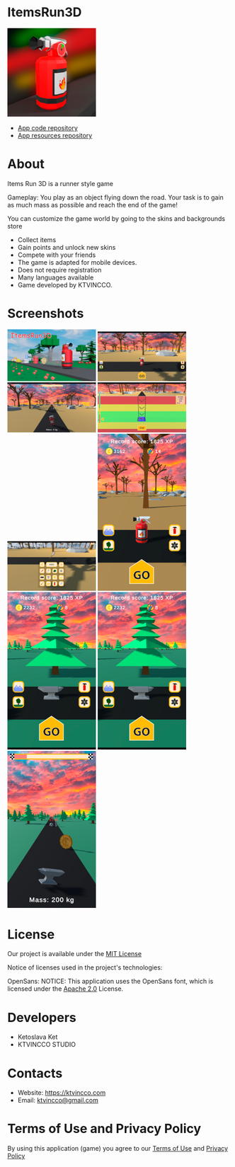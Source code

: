# ItemsRun3D

<img src="https://github.com/ketoslavaket/itemsrun3d/blob/main/images/Logo.png" alt="drawing" width="200"/>

* [App code repository](https://github.com/ketoslavaket/itemsrun3d-project)
* [App resources repository](https://github.com/ketoslavaket/itemsrun3d-resources)

# About

Items Run 3D is a runner style game

Gameplay: You play as an object flying down the road. Your task is to gain as much mass as possible and reach the end of the game!

You can customize the game world by going to the skins and backgrounds store

* Collect items
* Gain points and unlock new skins
* Compete with your friends
* The game is adapted for mobile devices.
* Does not require registration
* Many languages available
* Game developed by KTVINCCO.

# Screenshots

<div>
  <img src="https://github.com/ketoslavaket/itemsrun3d/blob/main/images/Screenshot.png" alt="drawing" width="200"/>
  <img src="https://github.com/ketoslavaket/itemsrun3d/blob/main/images/Screenshot2.png" alt="drawing" width="200"/>
  <img src="https://github.com/ketoslavaket/itemsrun3d/blob/main/images/Screenshot3.png" alt="drawing" width="200"/>
  <img src="https://github.com/ketoslavaket/itemsrun3d/blob/main/images/Screenshot4.png" alt="drawing" width="200"/>
  <img src="https://github.com/ketoslavaket/itemsrun3d/blob/main/images/Screenshot5.png" alt="drawing" width="200"/>
  <img src="https://github.com/ketoslavaket/itemsrun3d/blob/main/images/Screenshot6.png" alt="drawing" width="200"/>
  <img src="https://github.com/ketoslavaket/itemsrun3d/blob/main/images/Screenshot7.png" alt="drawing" width="200"/>
  <img src="https://github.com/ketoslavaket/itemsrun3d/blob/main/images/Screenshot8.png" alt="drawing" width="200"/>
  <img src="https://github.com/ketoslavaket/itemsrun3d/blob/main/images/Screenshot9.png" alt="drawing" width="200"/>
</div>

# License

Our project is available under the [MIT License](https://opensource.org/license/mit)

Notice of licenses used in the project's technologies:

OpenSans:
NOTICE: This application uses the OpenSans font, which is licensed under the [Apache 2.0](https://www.apache.org/licenses/LICENSE-2.0") License.


# Developers

* Ketoslava Ket
* KTVINCCO STUDIO

# Contacts

* Website: https://ktvincco.com
* Email: ktvincco@gmail.com

# Terms of Use and Privacy Policy

By using this application (game) you agree to our [Terms of Use](https://sites.google.com/view/itemsrun3d-termsofuse/home) and [Privacy Policy](https://sites.google.com/view/itemsrun3d-privacypolicy/home)

